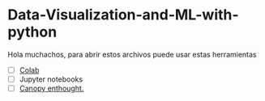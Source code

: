 # Data-Visualization-and-ML-with-python
Hola muchachos, para abrir estos archivos puede usar estas herramientas

- [ ] [Colab](https://colab.research.google.com/notebooks/welcome.ipynb#recent=true)
- [ ] Jupyter notebooks 
- [ ] [Canopy enthought.](https://www.enthought.com/product/canopy/")
